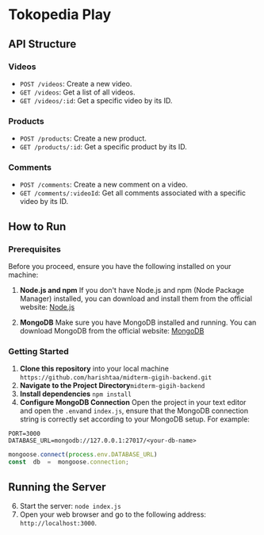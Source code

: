 # Tokopedia Play 
## API Structure

### Videos

- `POST /videos`: Create a new video.
- `GET /videos`: Get a list of all videos.
- `GET /videos/:id`: Get a specific video by its ID.

### Products

- `POST /products`: Create a new product.
- `GET /products/:id`: Get a specific product by its ID.

### Comments

- `POST /comments`: Create a new comment on a video.
- `GET /comments/:videoId`: Get all comments associated with a specific video by its ID.


## How to Run
### Prerequisites

Before you proceed, ensure you have the following installed on your machine:

1.  **Node.js and npm**
    If you don't have Node.js and npm (Node Package Manager) installed, you can download and install them from the official website: [Node.js](https://nodejs.org/)
    
2.  **MongoDB**
    Make sure you have MongoDB installed and running. You can download MongoDB from the official website: [MongoDB](https://www.mongodb.com/)
    
### Getting Started

1. **Clone this repository** into your local machine `https://github.com/harishtaa/midterm-gigih-backend.git`
2. **Navigate to the Project Directory**`midterm-gigih-backend` 
3. **Install dependencies** `npm install`
4. **Configure MongoDB Connection** 
Open the project in your text editor and open the `.env`and `index.js`, ensure that the MongoDB connection string is correctly set according to your MongoDB setup. For example:
```.env
PORT=3000
DATABASE_URL=mongodb://127.0.0.1:27017/<your-db-name>
``` 
```javascript I'm A tab 
mongoose.connect(process.env.DATABASE_URL)
const  db  =  mongoose.connection;
 ```

## Running the Server
6. Start the server: `node index.js`
7. Open your web browser and go to the following address: `http://localhost:3000`.


